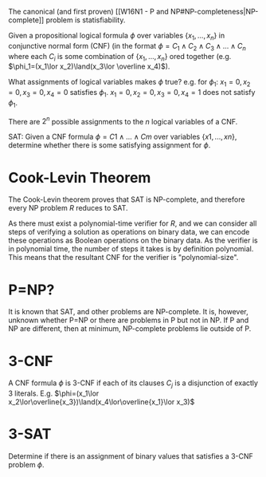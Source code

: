 The canonical (and first proven) [[W16N1 - P and NP#NP-completeness|NP-complete]] problem is statisfiability.

Given a propositional logical formula $\phi$  over variables $\{x_1,...,x_n\}$ in conjunctive normal form (CNF) (in the format $\phi=C_1\land C_2\land C_3\land...\land C_n$ where each $C_i$ is some combination of $\{x_1,...,x_n\}$ ored together (e.g. $\phi_1=(x_1\lor x_2)\land(x_3\lor \overline x_4)$).

What assignments of logical variables makes $\phi$ true?
e.g. for $\phi_1$:
$x_1=0,x_2=0,x_3=0,x_4=0$ satisfies $\phi_1$.
$x_1=0,x_2=0,x_3=0,x_4=1$ does not satisfy $\phi_1$.

There are $2^n$ possible assignments to the $n$ logical variables of a CNF.

SAT: Given a CNF formula $\phi = C1 ∧ . . . ∧ Cm$ over variables $\{x1, . . . , xn\}$, determine whether there is some satisfying assignment for $\phi$.

# Cook-Levin Theorem
The Cook-Levin theorem proves that SAT is NP-complete, and therefore every NP problem $R$ reduces to SAT.

As there must exist a polynomial-time verifier for $R$, and we can consider all steps of verifying a solution as operations on binary data, we can encode these operations as Boolean operations on the binary data.
As the verifier is in polynomial time, the number of steps it takes is by definition polynomial. This means that the resultant CNF for the verifier is "polynomial-size".

# P=NP?
It is known that SAT, and other problems are NP-complete. It is, however, unknown whether P=NP or there are problems in P but not in NP. If P and NP are different, then at minimum, NP-complete problems lie outside of P.

# 3-CNF
A CNF formula $\phi$ is 3-CNF if each of its clauses $C_j$ is a disjunction of exactly 3 literals. E.g. $\phi=(x_1\lor x_2\lor\overline{x_3})\land(x_4\lor\overline{x_1}\lor x_3)$

# 3-SAT
Determine if there is an assignment of binary values that satisfies a 3-CNF problem $\phi$.